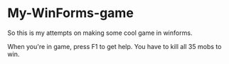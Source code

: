 # My-WinForms-game
So this is my attempts on making some cool game in winforms.

When you're in game, press F1 to get help. You have to kill all 35 mobs to win. 
